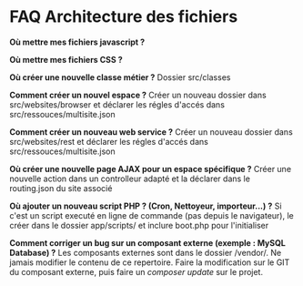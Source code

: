 # FAQ Architecture des fichiers

**Où mettre mes fichiers javascript ?**


**Où mettre mes fichiers CSS ?**


**Où créer une nouvelle classe métier ?**
Dossier src/classes

**Comment créer un nouvel espace ?**
Créer un nouveau dossier dans src/websites/browser et déclarer les régles d'accés dans src/ressouces/multisite.json

**Comment créer un nouveau web service ?**
Créer un nouveau dossier dans src/websites/rest et déclarer les régles d'accés dans src/ressouces/multisite.json

**Où créer une nouvelle page AJAX pour un espace spécifique ?**
Créer une nouvelle action dans un controlleur adapté et la déclarer dans le routing.json du site associé

**Où ajouter un nouveau script PHP ? (Cron, Nettoyeur, importeur...) ?**
Si c'est un script executé en ligne de commande (pas depuis le navigateur), le créer dans le dossier app/scripts/ et inclure boot.php pour l'initialiser

**Comment corriger un bug sur un composant externe (exemple : MySQL Database) ?**
Les composants externes sont dans le dossier /vendor/. Ne jamais modifier le contenu de ce repertoire.
Faire la modification sur le GIT du composant externe, puis faire un *composer update* sur le projet.
